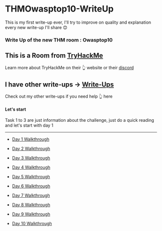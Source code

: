 # THMOwasptop10-WriteUp

This is my first write-up ever, I'll try to improve on quality and explanation every new write-up I'll share :blush:

### Write Up of the new THM room : Owasptop10

## This is a Room from [TryHackMe](https://tryhackme.com/ "TryHackMe")
Learn more about TryHackMe on their :point_up_2: website or their [discord](https://discord.gg/NAspqXF)

## I have other write-ups -> [Write-Ups](https://github.com/LightFoe/THM-WriteUp#rooms "Write-Ups")
Check out my other write-ups if you need help :point_up_2: here

#### Let's start 

Task 1 to 3 are just information about the challenge, just do a quick reading and let's start with day 1
***
  * [Day 1 Walkthrough](https://github.com/LightFoe/THM-WriteUp/blob/master/Owasptop10/Days/Day1.md#day-1 "Day 1")

  * [Day 2 Walkthrough](https://github.com/LightFoe/THM-WriteUp/blob/master/Owasptop10/Days/Day2.md#day-2 "Day 2")
  
  * [Day 3 Walkthrough](https://github.com/LightFoe/THM-WriteUp/blob/master/Owasptop10/Days/Day3.md#day-3 "Day 3")
  
  * [Day 4 Walkthrough](https://github.com/LightFoe/THM-WriteUp/blob/master/Owasptop10/Days/Day4.md#day-4 "Day 4")

  * [Day 5 Walkthrough](https://github.com/LightFoe/THM-WriteUp/blob/master/Owasptop10/Days/Day5.md#day-5 "Day 5")
  
  * [Day 6 Walkthrough](https://github.com/LightFoe/THM-WriteUp/blob/master/Owasptop10/Days/Day6.md#day-6 "Day 6")

  * [Day 7 Walkthrough](https://github.com/LightFoe/THM-WriteUp/blob/master/Owasptop10/Days/Day7.md#day-7 "Day 7")

  * [Day 8 Walkthrough](https://github.com/LightFoe/THM-WriteUp/blob/master/Owasptop10/Days/Day8.md#day-8 "Day 8")

  * [Day 9 Walkthrough](https://github.com/LightFoe/THM-WriteUp/blob/master/Owasptop10/Days/Day9.md#day-9 "Day 9")
   
  * [Day 10 Walkthrough](https://github.com/LightFoe/THM-WriteUp/blob/master/Owasptop10/Days/Day10.md#day-10 "Day 10")
